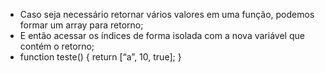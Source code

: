 * Caso seja necessário retornar vários valores em uma função, podemos formar um array para retorno;
* E então acessar os índices de forma isolada com a nova variável que contém o retorno;
* function teste() { 
	 return [“a”, 10, true];
 }